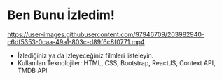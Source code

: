 # Ben Bunu İzledim!

https://user-images.githubusercontent.com/97946709/203982940-c6df5353-0caa-49a1-803c-d89f6c8f0771.mp4

- İzlediğiniz ya da izleyeceğiniz filmleri listeleyin.
- Kullanılan Teknolojiler: HTML, CSS, Bootstrap, ReactJS, Context API, TMDB API